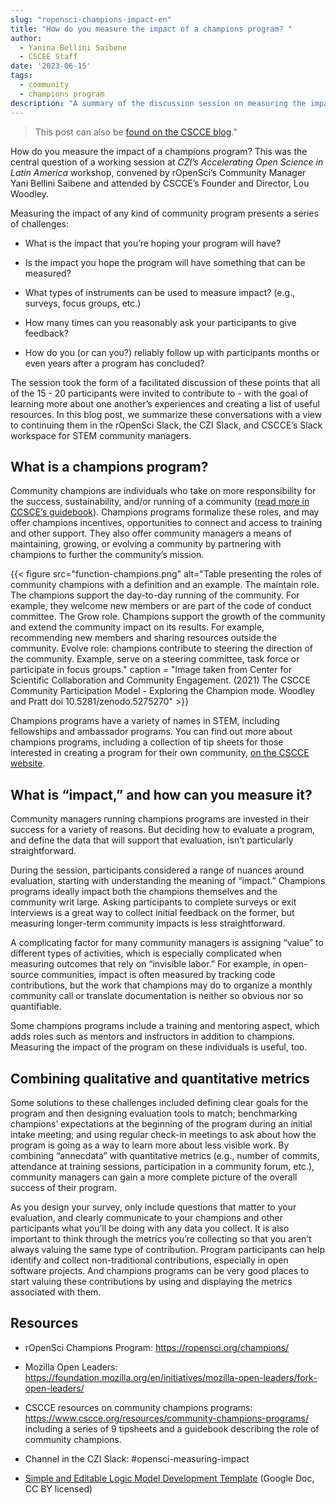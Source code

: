 ```yaml
---
slug: "ropensci-champions-impact-en"
title: "How do you measure the impact of a champions program? "
author:
  - Yanina Bellini Saibene
  - CSCEE Staff
date: '2023-06-15'
tags:
  - community
  - champions program
description: "A summary of the discussion session on measuring the impact of champion programs at _CZI’s Accelerating Open Science in Latin America_ workshop."
---
```


> This post can also be [found on the CSCCE blog](www.cscce.org/2023/06/14/how-do-you-measure-the-impact-of-a-community-champions-program)."


How do you measure the impact of a champions program? This was the central question of a working session at _CZI’s Accelerating Open Science in Latin America_ workshop, convened by rOpenSci’s Community Manager Yani Bellini Saibene and attended by CSCCE’s Founder and Director, Lou Woodley. 

Measuring the impact of any kind of community program presents a series of challenges: 

* What is the impact that you’re hoping your program will have? 

* Is the impact you hope the program will have something that can be measured?

* What types of instruments can be used to measure impact? (e.g., surveys, focus groups, etc.)

* How many times can you reasonably ask your participants to give feedback?

* How do you (or can you?) reliably follow up with participants months or even years after a program has concluded? 

The session took the form of a facilitated discussion of these points that all of the 15 -  20 participants were invited to contribute to - with the goal of learning more about one another’s experiences and creating a list of useful resources. In this blog post, we summarize these conversations with a view to continuing them in the rOpenSci Slack, the CZI Slack, and CSCCE’s Slack workspace for STEM community managers. 

## What is a champions program? 

Community champions are individuals who take on more responsibility for the success, sustainability, and/or running of a community ([read more in CCSCE’s guidebook](https://doi.org/10.5281/zenodo.5275270)). Champions programs formalize these roles, and may offer champions incentives, opportunities to connect and access to training and other support. They also offer community managers a means of maintaining, growing, or evolving a community by partnering with champions to further the community’s mission.


{{< figure src="function-champions.png" alt="Table presenting the roles of community champions with a definition and an example. The maintain role. The champions support the day-to-day running of the community. For example, they welcome new members or are part of the code of conduct committee. The Grow role. Champions support the growth of the community and extend the community impact on its results. For example, recommending new members and sharing resources outside the community. Evolve role: champions contribute to steering the direction of the community. Example, serve on a steering committee, task force or participate in focus groups."  caption = "Image taken from Center for Scientific Collaboration and Community Engagement. (2021) The CSCCE Community Participation Model - Exploring the Champion mode. Woodley and Pratt doi 10.5281/zenodo.5275270" >}}



Champions programs have a variety of names in STEM, including fellowships and ambassador programs. You can find out more about champions programs, including a collection of tip sheets for those interested in creating a program for their own community, [on the CSCCE website](https://www.cscce.org/resources/community-champions-programs/). 

## What is “impact,” and how can you measure it? 

Community managers running champions programs are invested in their success for a variety of reasons. But deciding how to evaluate a program, and define the data that will support that evaluation, isn’t particularly straightforward. 

During the session, participants considered a range of nuances around evaluation, starting with understanding the meaning of “impact.” Champions programs ideally impact both the champions themselves and the community writ large. Asking participants to complete surveys or exit interviews is a great way to collect initial feedback on the former, but measuring longer-term community impacts is less straightforward. 

A complicating factor for many community managers is assigning “value” to different types of activities, which is especially complicated when measuring outcomes that rely on “invisible labor.” For example, in open-source communities, impact is often measured by tracking code contributions, but the work that champions may do to organize a monthly community call or translate documentation is neither so obvious nor so quantifiable. 

Some champions programs include a training and mentoring aspect, which adds roles such as mentors and instructors in addition to champions. Measuring the impact of the program on these individuals is useful, too.

## Combining qualitative and quantitative metrics

Some solutions to these challenges included defining clear goals for the program and then designing evaluation tools to match; benchmarking champions’ expectations at the beginning of the program during an initial intake meeting; and using regular check-in meetings to ask about how the program is going as a way to learn more about less visible work. By combining “annecdata” with quantitative metrics (e.g., number of commits, attendance at training sessions, participation in a community forum, etc.), community managers can gain a more complete picture of the overall success of their program. 

As you design your survey, only include questions that matter to your evaluation, and clearly communicate to your champions and other participants what you’ll be doing with any data you collect. It is also  important to think through the metrics you’re collecting so that you aren’t always valuing the same type of contribution. Program participants can help identify and collect non-traditional contributions, especially in open software projects. And champions programs can be very good places to start valuing these contributions by using and displaying the metrics associated with them.

## Resources

* rOpenSci Champions Program: https://ropensci.org/champions/

* Mozilla Open Leaders: https://foundation.mozilla.org/en/initiatives/mozilla-open-leaders/fork-open-leaders/ 

* CSCCE resources on community champions programs: https://www.cscce.org/resources/community-champions-programs/ including a series of 9 tipsheets and a guidebook describing the role of community champions. 

* Channel in the CZI Slack: #opensci-measuring-impact

* [Simple and Editable Logic Model Development Template](https://docs.google.com/document/d/1QgPTUhxnrvxw-Fi1i-pdYfJHBXyP3_LxL00YyEcnZ64/edit?usp=sharing) (Google Doc, CC BY licensed)